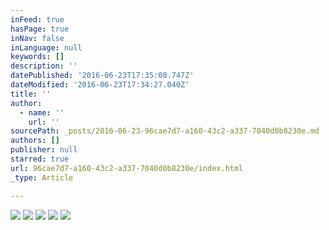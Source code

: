 ```yaml
---
inFeed: true
hasPage: true
inNav: false
inLanguage: null
keywords: []
description: ''
datePublished: '2016-06-23T17:35:08.747Z'
dateModified: '2016-06-23T17:34:27.040Z'
title: ''
author:
  - name: ''
    url: ''
sourcePath: _posts/2016-06-23-96cae7d7-a160-43c2-a337-7040d0b8230e.md
authors: []
publisher: null
starred: true
url: 96cae7d7-a160-43c2-a337-7040d0b8230e/index.html
_type: Article

---
```

![](https://the-grid-user-content.s3-us-west-2.amazonaws.com/1cb56794-4b3e-4862-8105-9533c6331e20.jpg)
![](https://the-grid-user-content.s3-us-west-2.amazonaws.com/3624deb9-3474-43b0-939d-be9c2349c722.jpg)
![](https://the-grid-user-content.s3-us-west-2.amazonaws.com/a32ff339-0106-43d8-adbd-ab4bf835daa1.jpg)
![](https://the-grid-user-content.s3-us-west-2.amazonaws.com/faab8430-cda8-4065-9c6f-4260a68b05b1.jpg)
![](https://the-grid-user-content.s3-us-west-2.amazonaws.com/ad3de30c-dc83-4cb2-a0d8-d45537c256a9.jpg)